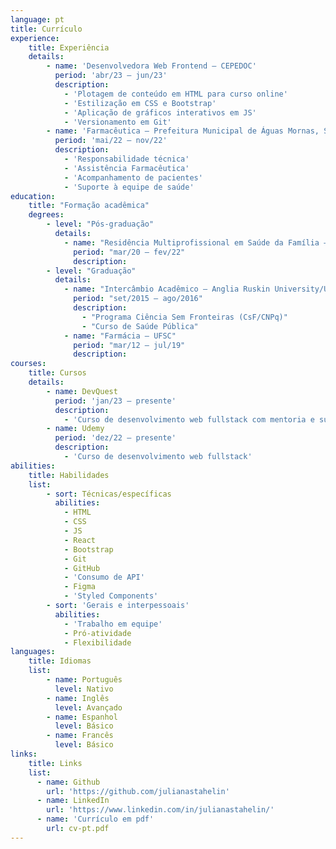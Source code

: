 ```yaml
---
language: pt
title: Currículo
experience: 
    title: Experiência
    details:
        - name: 'Desenvolvedora Web Frontend – CEPEDOC'
          period: 'abr/23 – jun/23'
          description:
            - 'Plotagem de conteúdo em HTML para curso online'
            - 'Estilização em CSS e Bootstrap'
            - 'Aplicação de gráficos interativos em JS'
            - 'Versionamento em Git'
        - name: 'Farmacêutica – Prefeitura Municipal de Águas Mornas, SC'
          period: 'mai/22 – nov/22'
          description: 
            - 'Responsabilidade técnica'
            - 'Assistência Farmacêutica'
            - 'Acompanhamento de pacientes'
            - 'Suporte à equipe de saúde'
education:
    title: "Formação acadêmica"
    degrees:
        - level: "Pós-graduação"
          details:
            - name: "Residência Multiprofissional em Saúde da Família – UFSC"
              period: "mar/20 – fev/22"
              description: 
        - level: "Graduação"
          details:
            - name: "Intercâmbio Acadêmico – Anglia Ruskin University/UK"
              period: "set/2015 – ago/2016"
              description:
                - "Programa Ciência Sem Fronteiras (CsF/CNPq)"
                - "Curso de Saúde Pública"
            - name: "Farmácia – UFSC"
              period: "mar/12 – jul/19"
              description: 
courses:
    title: Cursos
    details:
        - name: DevQuest
          period: 'jan/23 – presente'
          description: 
            - 'Curso de desenvolvimento web fullstack com mentoria e suporte'
        - name: Udemy
          period: 'dez/22 – presente'
          description:
            - 'Curso de desenvolvimento web fullstack'
abilities: 
    title: Habilidades 
    list:          
        - sort: Técnicas/específicas 
          abilities:
            - HTML
            - CSS
            - JS
            - React
            - Bootstrap
            - Git
            - GitHub
            - 'Consumo de API'
            - Figma
            - 'Styled Components'
        - sort: 'Gerais e interpessoais'
          abilities: 
            - 'Trabalho em equipe' 
            - Pró-atividade
            - Flexibilidade
languages:
    title: Idiomas
    list: 
        - name: Português 
          level: Nativo
        - name: Inglês 
          level: Avançado
        - name: Espanhol
          level: Básico
        - name: Francês
          level: Básico
links: 
    title: Links
    list: 
      - name: Github
        url: 'https://github.com/julianastahelin'
      - name: LinkedIn
        url: 'https://www.linkedin.com/in/julianastahelin/'
      - name: 'Currículo em pdf'
        url: cv-pt.pdf
---
```

